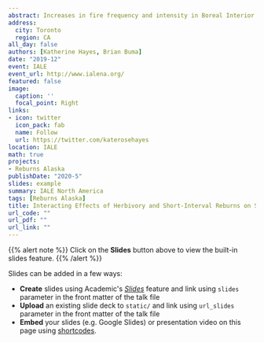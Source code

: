 ```yaml
---
abstract: Increases in fire frequency and intensity in Boreal Interior Alaska have led to shifts in successional trajectories in black spruce (Picea mariana) dominated communities. Short-interval fires (< 15 years) specifically disfavor local black spruce populations immediately post-fire but the longevity of resulting emergent deciduous communities remains to be seen. Herbivory is one of several factors that can influence long-term post-fire successional trajectories of black spruce stands in Interior Alaska after the initial disturbance - browsing by moose or snowshoe hare can suppress regeneration of black spruce, particularly in stands dominated by a deciduous overstory. What remains unclear however, is the role of moose and hare browsing on emerging deciduous communities specifically in reburned stands (whether conifer or deciduous). Understanding and predicting future successional trends in the boreal requires a functional understanding of the effect of moose and hare herbivory on both black spruce and deciduous recruitment, growth rates and survival. To investigate the interaction of herbivory pressure and short-interval reburning, we evaluated browse intensity, herbivore presence and browsing preference in (originally) black spruce stands that have burned in one, two or three short intervals in two locations of Interior Alaska. We compared the effect of herbivore pressure of both moose and hare on tree, sapling and seedling species presence, density and abundance in reburned stands. We present initial results of browse intensity, herbivore presence and browsing preference and the results of the modeled effect of herbivore pressure on regenerating reburn communities. This work will help inform landscape-scale predictions of future successional trajectories within reburned Boreal Interior Alaska and add to our understanding of the interaction between disturbances and herbivore pressure in forested ecosystems.
address:
  city: Toronto
  region: CA
all_day: false
authors: [Katherine Hayes, Brian Buma]
date: "2019-12"
event: IALE
event_url: http://www.ialena.org/
featured: false
image:
  caption: ''
  focal_point: Right
links:
- icon: twitter
  icon_pack: fab
  name: Follow
  url: https://twitter.com/katerosehayes
location: IALE
math: true
projects:
- Reburns Alaska
publishDate: "2020-5"
slides: example
summary: IALE North America
tags: [Reburns Alaska]
title: Interacting Effects of Herbivory and Short-Interval Reburns on Successional trajectories in Boreal Interior Alaska
url_code: ""
url_pdf: ""
url_link: ""
---
```


{{% alert note %}}
Click on the **Slides** button above to view the built-in slides feature.
{{% /alert %}}

Slides can be added in a few ways:

- **Create** slides using Academic's [*Slides*](https://sourcethemes.com/academic/docs/managing-content/#create-slides) feature and link using `slides` parameter in the front matter of the talk file
- **Upload** an existing slide deck to `static/` and link using `url_slides` parameter in the front matter of the talk file
- **Embed** your slides (e.g. Google Slides) or presentation video on this page using [shortcodes](https://sourcethemes.com/academic/docs/writing-markdown-latex/).

